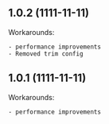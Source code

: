 ## 1.0.2 (1111-11-11)

Workarounds:

    - performance improvements
    - Removed trim config

## 1.0.1 (1111-11-11)

Workarounds:

    - performance improvements